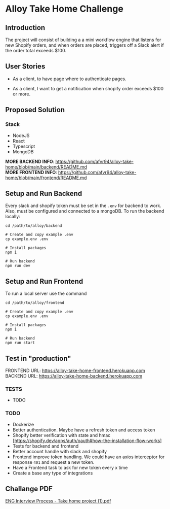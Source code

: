# Alloy Take Home Challenge

## Introduction

The project will consist of building a a mini workflow engine that listens for new Shopify orders, and when orders are placed, triggers off a Slack alert if the order total exceeds $100.

## User Stories

- As a client, to have page where to authenticate pages.

- As a client, I want to get a notification when shopify order exceeds $100 or more.

## Proposed Solution

### Stack

- NodeJS
- React
- Typescript
- MongoDB

**MORE BACKEND INFO**: https://github.com/afvr94/alloy-take-home/blob/main/backend/README.md <br />
**MORE FRONTEND INFO**: https://github.com/afvr94/alloy-take-home/blob/main/frontend/README.md

## Setup and Run Backend

Every slack and shopify token must be set in the `.env` for backend to work. Also, must be configured and connected to a mongoDB. To run the backend locally:

```
cd /path/to/alloy/backend

# Create and copy example .env
cp example.env .env

# Install packages
npm i

# Run backend
npm run dev
```

## Setup and Run Frontend

To run a local server use the command

```
cd /path/to/alloy/frontend

# Create and copy example .env
cp example.env .env

# Install packages
npm i

# Run backend
npm run start
```

## Test in "production"

FRONTEND URL: https://alloy-take-home-frontend.herokuapp.com
BACKEND URL: https://alloy-take-home-backend.herokuapp.com

### TESTS

- TODO

### TODO

- Dockerize
- Better authentication. Maybe have a refresh token and access token
- Shopify better verification with state and hmac [https://shopify.dev/apps/auth/oauth#how-the-installation-flow-works]
- Tests for backend and frontend
- Better account handle with slack and shopify
- Frontend improve token handling. We could have an axios interceptor for response `401` and request a new token.
- Have a Frontend task to ask for new token every x time
- Create a base any type of integrations

## Challange PDF

[ENG Interview Process - Take home project (1).pdf](https://github.com/afvr94/alloy-take-home/files/7035878/ENG.Interview.Process.-.Take.home.project.1.pdf)

